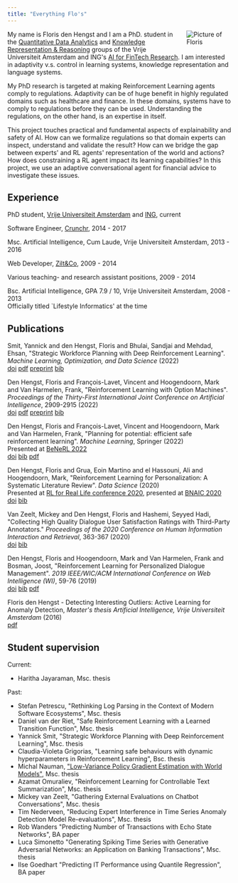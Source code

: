 ```yaml
---
title: "Everything Flo's"
---
```


<img src="/imgs/flopic.jpg" style="max-width:20%;min-width:40px;float:right;padding:0 0 1em 1em;" alt="Picture of Floris" />

My name is Floris den Hengst and I am a PhD. student in the [Quantitative Data Analytics](https://www.qda.cs.vu.nl) and [Knowledge
Representation & Reasoning](https://krr.cs.vu.nl/) groups of the Vrije Universiteit Amsterdam and
ING's [AI for FinTech Research](https://se.ewi.tudelft.nl/ai4fintech/). I am
interested in adaptivity v.s. control in learning systems, knowledge
representation and language systems.

My PhD research is targeted at making Reinforcement Learning agents comply to regulations.
Adaptivity can be of huge benefit in highly regulated domains such as healthcare and finance. In
these domains, systems have to comply to regulations before they can be used. Understanding the
regulations, on the other hand, is an expertise in itself.

This project touches practical and fundamental aspects of explainability and safety of AI.  How
can we formalize regulations so that domain experts can inspect, understand and validate the
result? How can we bridge the gap between experts' and RL agents' representation of the world and
actions? How does constraining a RL agent impact its learning capabilities? In this project, we
use an adaptive conversational agent for financial advice to investigate these issues.

## Experience
PhD student, [Vrije Universiteit
Amsterdam](https://www.cs.vu.nl/ci/index.php/constrained-reinforcement-learning-for-personalization-in-highly-regulated-domains/) and [ING](https://icai.ai/ai-for-fintech-lab/), current

Software Engineer, [Crunchr](https://www.crunchrapps.com), 2014 - 2017

Msc. Artificial Intelligence, Cum Laude, Vrije Universiteit Amsterdam, 2013 - 2016

Web Developer, [Zilt&Co](https://www.ziltenco.nl), 2009 - 2014

Various teaching- and research assistant positions, 2009 - 2014

Bsc. Artificial Intelligence, GPA 7.9 / 10, Vrije Universiteit Amsterdam, 2008 - 2013   
  Officially titled `Lifestyle Informatics' at the time

## Publications
Smit, Yannick and den Hengst, Floris and Bhulai, Sandjai and Mehdad, Ehsan,
"Strategic Workforce Planning with Deep Reinforcement Learning".
*Machine Learning, Optimization, and Data Science* (2022)  
[doi](https://doi.org/10.1007/978-3-031-25891-6_9) [pdf](https://link.springer.com/content/pdf/10.1007/978-3-031-25891-6_9.pdf?pdf=inline%20link) [preprint](/publications/Workforce_Planning_with_Deep_Reinforcement_Learning__preprint_.pdf) [bib](/publications/lod22.bib)

Den Hengst, Floris and François-Lavet, Vincent and Hoogendoorn, Mark and Van Harmelen, Frank,
"Reinforcement Learning with Option Machines".
*Proceedings of the Thirty-First International Joint Conference on Artificial Intelligence*, 2909-2915 (2022)  
[doi](https://doi.org/10.24963/ijcai.2022/403) [pdf](https://www.ijcai.org/proceedings/2022/0403.pdf) [preprint](/publications/ijcai22-option-machines.pdf) [bib](/publications/ijcai22.bib)

Den Hengst, Floris and François-Lavet, Vincent and Hoogendoorn, Mark and Van Harmelen, Frank,
"Planning for potential: efficient safe reinforcement learning".
*Machine Learning*, Springer (2022)  
Presented at [BeNeRL 2022](https://rlg.liacs.nl/benerl-2022)  
[doi](https://doi.org/10.1007/s10994-022-06143-6) [bib](/publications/mlj22.bib) [pdf](https://link.springer.com/content/pdf/10.1007/s10994-022-06143-6.pdf)

Den Hengst, Floris and Grua, Eoin Martino and el Hassouni, Ali and Hoogendoorn, Mark,
"Reinforcement Learning for Personalization: A Systematic Literature Review".
*Data Science* (2020)  
Presented at [RL for Real Life conference 2020](https://sites.google.com/view/RL4RealLife), presented at [BNAIC 2020](https://bnaic.liacs.leidenuniv.nl/)  
[doi](https://doi.org/10.3233/DS-200028) [bib](/publications/rl4personalization.bib)

Van Zeelt, Mickey and Den Hengst, Floris and Hashemi, Seyyed Hadi,
"Collecting High Quality Dialogue User Satisfaction Ratings with Third-Party Annotators."
*Proceedings of the 2020 Conference on Human Information Interaction and Retrieval*,
363-367 (2020)  
[doi](https://doi.org/10.1145/3343413.3377998) [bib](/publications/van2020collecting.bib) 

Den Hengst, Floris and Hoogendoorn, Mark and Van Harmelen, Frank and Bosman, Joost,
"Reinforcement Learning for Personalized Dialogue Management". *2019 IEEE/WIC/ACM International
Conference on Web Intelligence (WI)*, 59-76 (2019)  
[doi](https://doi.org/10.1145/3350546.3352501) [bib](/publications/wi19.bib) [pdf](/publications/wi19.pdf) 

Floris den Hengst - Detecting Interesting Outliers: Active Learning for Anomaly Detection,
_Master's thesis Artificial Intelligence, Vrije Universiteit Amsterdam_ (2016)   
[pdf](publications/masterthesis_floris_den_hengst.pdf) 


## Student supervision
Current:
* Haritha Jayaraman, Msc. thesis

Past:
* Stefan Petrescu, "Rethinking Log Parsing in the Context of Modern Software Ecosystems", Msc. thesis
* Daniel van der Riet, "Safe Reinforcement Learning with a Learned Transition Function", Msc. thesis
* Yannick Smit, "Strategic Workforce Planning with Deep Reinforcement Learning", Msc. thesis
* Claudia-Violeta Grigorias, "Learning safe behaviours with dynamic hyperparameters in Reinforcement Learning", Bsc. thesis
* Michal Nauman, ["Low-Variance Policy Gradient Estimation with World Models"](https://arxiv.org/abs/2010.15622), Msc. thesis
* Azamat Omuraliev, "Reinforcement Learning for Controllable Text Summarization", Msc. thesis
* Mickey van Zeelt, "Gathering External Evaluations on Chatbot Conversations", Msc. thesis
* Tim Nederveen, "Reducing Expert Interference in Time Series Anomaly Detection Model Re-evaluations", Msc. thesis
* Rob Wanders "Predicting Number of Transactions with Echo State Networks", BA paper
* Luca Simonetto "Generating Spiking Time Series with Generative Adversarial Networks: an Application on Banking Transactions", Msc. thesis
* Ilse Goedhart "Predicting IT Performance using Quantile Regression", BA paper
